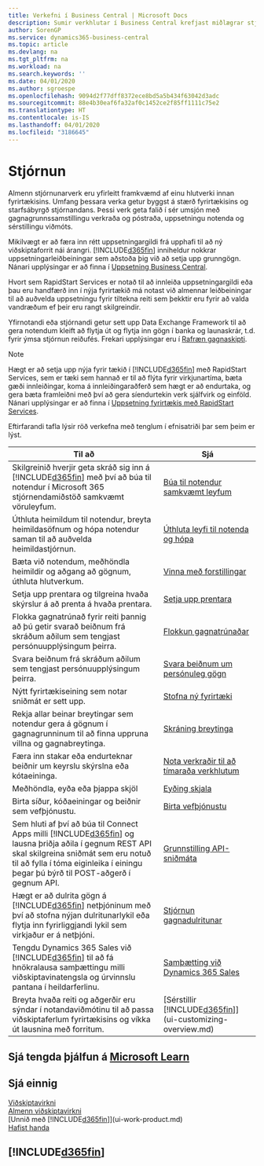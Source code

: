 ```yaml
---
title: Verkefni í Business Central | Microsoft Docs
description: Sumir verkhlutar í Business Central krefjast miðlægrar stjórnunar og uppsetningar. Sjáðu hverjir þeir eru og lærðu hvað skal gera.
author: SorenGP
ms.service: dynamics365-business-central
ms.topic: article
ms.devlang: na
ms.tgt_pltfrm: na
ms.workload: na
ms.search.keywords: ''
ms.date: 04/01/2020
ms.author: sgroespe
ms.openlocfilehash: 9094d2f77dff8372ece8bd5a5b434f63042d3adc
ms.sourcegitcommit: 88e4b30eaf6fa32af0c1452ce2f85ff1111c75e2
ms.translationtype: HT
ms.contentlocale: is-IS
ms.lasthandoff: 04/01/2020
ms.locfileid: "3186645"
---
```

# <a name="administration"></a>Stjórnun
Almenn stjórnunarverk eru yfirleitt framkvæmd af einu hlutverki innan fyrirtækisins. Umfang þessara verka getur byggst á stærð fyrirtækisins og starfsábyrgð stjórnandans. Þessi verk geta falið í sér umsjón með gagnagrunnssamstillingu verkraða og póstraða, uppsetningu notenda og sérstillingu viðmóts.  

Mikilvægt er að færa inn rétt uppsetningargildi frá upphafi til að ný viðskiptaforrit nái árangri. [!INCLUDE[d365fin](includes/d365fin_md.md)] inniheldur nokkrar uppsetningarleiðbeiningar sem aðstoða þig við að setja upp grunngögn. Nánari upplýsingar er að finna í [Uppsetning Business Central](setup.md).

Hvort sem RapidStart Services er notað til að innleiða uppsetningargildi eða þau eru handfærð inn í nýja fyrirtækið má notast við almennar leiðbeiningar til að auðvelda uppsetningu fyrir tiltekna reiti sem þekktir eru fyrir að valda vandræðum ef þeir eru rangt skilgreindir.  

Yfirnotandi eða stjórnandi getur sett upp Data Exchange Framework til að gera notendum kleift að flytja út og flytja inn gögn í banka og launaskrár, t.d. fyrir ýmsa stjórnun reiðufés. Frekari upplýsingar eru í [Rafræn gagnaskipti](across-data-exchange.md).

> [!NOTE]
> Hægt er að setja upp nýja fyrir tækið í [!INCLUDE[d365fin](includes/d365fin_md.md)] með RapidStart Services, sem er tæki sem hannað er til að flýta fyrir virkjunartíma, bæta gæði innleiðingar, koma á innleiðingaraðferð sem hægt er að endurtaka, og gera bæta framleiðni með því að gera síendurtekin verk sjálfvirk og einföld. Nánari upplýsingar er að finna í [Uppsetning fyrirtækis með RapidStart Services](admin-set-up-a-company-with-rapidstart.md).

Eftirfarandi tafla lýsir röð verkefna með tenglum í efnisatriði þar sem þeim er lýst.   

|**Til að**|**Sjá**|  
|------------|-------------|  
|Skilgreinið hverjir geta skráð sig inn á [!INCLUDE[d365fin](includes/d365fin_md.md)] með því að búa til notendur í Microsoft 365 stjórnendamiðstöð samkvæmt vöruleyfum.|[Búa til notendur samkvæmt leyfum](ui-how-users-permissions.md)|
|Úthluta heimildum til notendur, breyta heimildasöfnum og hópa notendur saman til að auðvelda heimildastjórnun.|[Úthluta leyfi til notenda og hópa](ui-how-users-permissions.md)|
|Bæta við notendum, meðhöndla heimildir og aðgang að gögnum, úthluta hlutverkum.|[Vinna með forstillingar](admin-users-profiles-roles.md)|
|Setja upp prentara og tilgreina hvaða skýrslur á að prenta á hvaða prentara.|[Setja upp prentara](ui-specify-printer-selection-reports.md)|
|Flokka gagnatrúnað fyrir reiti þannig að þú getir svarað beiðnum frá skráðum aðilum sem tengjast persónuupplýsingum þeirra.|[Flokkun gagnatrúnaðar](admin-classifying-data-sensitivity.md)|
|Svara beiðnum frá skráðum aðilum sem tengjast persónuupplýsingum þeirra.|[Svara beiðnum um persónuleg gögn](admin-responding-to-requests-about-personal-data.md)|
|Nýtt fyrirtækiseining sem notar sniðmát er sett upp.|[Stofna ný fyrirtæki](about-new-company.md)|
|Rekja allar beinar breytingar sem notendur gera á gögnum í gagnagrunninum til að finna uppruna villna og gagnabreytinga.|[Skráning breytinga](across-log-changes.md)|  
|Færa inn stakar eða endurteknar beiðnir um keyrslu skýrslna eða kótaeininga.|[Nota verkraðir til að tímaraða verkhlutum](admin-job-queues-schedule-tasks.md)|  
|Meðhöndla, eyða eða þjappa skjöl|[Eyðing skjala](admin-manage-documents.md)|  
|Birta síður, kóðaeiningar og beiðnir sem vefþjónustu.|[Birta vefþjónustu](across-how-publish-web-service.md)|
|Sem hluti af því að búa til Connect Apps milli [!INCLUDE[d365fin](includes/d365fin_md.md)] og lausna þriðja aðila í gegnum REST API skal skilgreina sniðmát sem eru notuð til að fylla í tóma eiginleika í einingu þegar þú býrð til POST-aðgerð í gegnum API.|[Grunnstilling API-sniðmáta](admin-configuring-api-template.md)|
|Hægt er að dulrita gögn á [!INCLUDE[d365fin](includes/d365fin_md.md)] netþjóninum með því að stofna nýjan dulritunarlykil eða flytja inn fyrirliggjandi lykil sem virkjaður er á netþjóni.|[Stjórnun gagnadulritunar](admin-manage-data-encryption.md)|
|Tengdu Dynamics 365 Sales við [!INCLUDE[d365fin](includes/d365fin_md.md)] til að fá hnökralausa samþættingu milli viðskiptavinatengsla og úrvinnslu pantana í heildarferlinu.|[Samþætting við Dynamics 365 Sales](admin-prepare-dynamics-365-for-sales-for-integration.md)|
|Breyta hvaða reiti og aðgerðir eru sýndar í notandaviðmótinu til að passa viðskiptaferlum fyrirtækisins og víkka út lausnina með forritum.|[Sérstillir [!INCLUDE[d365fin](includes/d365fin_md.md)]](ui-customizing-overview.md)|

## <a name="see-related-training-at-microsoft-learn"></a>Sjá tengda þjálfun á [Microsoft Learn](/learn/paths/deploy-configure-dynamics-365-business-central/)

## <a name="see-also"></a>Sjá einnig
[Viðskiptavirkni](across-business-functionality.md)  
[Almenn viðskiptavirkni](ui-across-business-areas.md)  
[Unnið með [!INCLUDE[d365fin](includes/d365fin_md.md)]](ui-work-product.md)  
[Hafist handa](product-get-started.md)    

## [!INCLUDE[d365fin](includes/free_trial_md.md)]  
